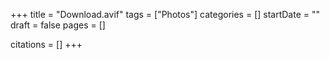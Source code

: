 +++
title = "Download.avif"
tags = ["Photos"]
categories = []
startDate = ""
draft = false
pages = []

citations = []
+++
